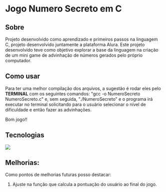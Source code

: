 <h1>Jogo Numero Secreto em C</h1>

<h2>Sobre</h2>
<p>Projeto desenvolvido como aprendizado e primeiros passos na linguagem C, projeto desenvolvido juntamente a plataforma Alura. Este projeto desenvolvido teve como objetivo explorar a base da 
linguagem na criação de um mini game de advinhação de números gerados pelo próprio computador.</p>

## Como usar
  <p>Para ter uma melhor compilação dos arquivos, a sugestão é rodar eles pelo <strong>TERMINAL</strong> com os seguintes comandos: "gcc -o NumeroSecreto NumeroSecreto.c" e, 
    sem seguida, "./NumeroSecreto" e o programa irá executar no terminal solicitando para o usuário selecionar o nível de dificuldade e então fazer as advinhações.</p>
  
  Bom jogo!!

## Tecnologias
<div>
    <img src="https://img.shields.io/badge/C-F7DF1E?style=for-the-badge&logo=C&logoColor=white">
</div>

## Melhorias:
<p>Como pontos de melhorias futuras posso destacar: </p>
<ol>
  <li>Ajuste na função que calcula a pontuação do usuário ao final do jogo.</li>
</ol>
